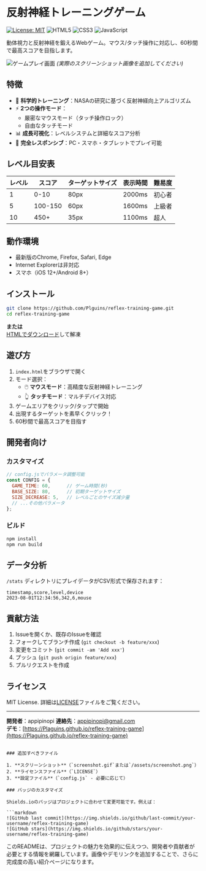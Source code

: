 # 反射神経トレーニングゲーム

[![License: MIT](https://img.shields.io/badge/License-MIT-blue.svg)](https://opensource.org/licenses/MIT)
![HTML5](https://img.shields.io/badge/HTML5-E34F26?logo=html5&logoColor=white)
![CSS3](https://img.shields.io/badge/CSS3-1572B6?logo=css3&logoColor=white)
![JavaScript](https://img.shields.io/badge/JavaScript-F7DF1E?logo=javascript&logoColor=black)

動体視力と反射神経を鍛えるWebゲーム。マウス/タッチ操作に対応し、60秒間で最高スコアを目指します。

![ゲームプレイ画面](screenshot.gif) *(実際のスクリーンショット画像を追加してください)*

## 特徴

- 🎯 **科学的トレーニング**：NASAの研究に基づく反射神経向上アルゴリズム
- ⚡ **2つの操作モード**：
  - 厳密なマウスモード（タッチ操作ロック）
  - 自由なタッチモード
- 📊 **成長可視化**：レベルシステムと詳細なスコア分析
- 📱 **完全レスポンシブ**：PC・スマホ・タブレットでプレイ可能

## レベル目安表

| レベル | スコア   | ターゲットサイズ | 表示時間 | 難易度 |
|--------|----------|------------------|----------|--------|
| 1      | 0-10     | 80px             | 2000ms   | 初心者 |
| 5      | 100-150  | 60px             | 1600ms   | 上級者 |
| 10     | 450+     | 35px             | 1100ms   | 超人   |

## 動作環境

- 最新版のChrome, Firefox, Safari, Edge
- Internet Explorerは非対応
- スマホ（iOS 12+/Android 8+）

## インストール

```bash
git clone https://github.com/Plguins/reflex-training-game.git
cd reflex-training-game
```

**または**  
[HTMLでダウンロード](https://github.com/web-tetris-room/reflex-training-game/releases/download/V1.1/index.html)して解凍

## 遊び方

1. `index.html`をブラウザで開く
2. モード選択：
   - 🖱️ **マウスモード**：高精度な反射神経トレーニング
   - 👆 **タッチモード**：マルチデバイス対応
3. ゲームエリアをクリック/タップで開始
4. 出現するターゲットを素早くクリック！
5. 60秒間で最高スコアを目指す

## 開発者向け

### カスタマイズ

```javascript
// config.jsでパラメータ調整可能
const CONFIG = {
  GAME_TIME: 60,      // ゲーム時間(秒)
  BASE_SIZE: 80,      // 初期ターゲットサイズ
  SIZE_DECREASE: 5,   // レベルごとのサイズ減少量
  // ...その他パラメータ
};
```

### ビルド

```bash
npm install
npm run build
```

## データ分析

`/stats` ディレクトリにプレイデータがCSV形式で保存されます：

```csv
timestamp,score,level,device
2023-08-01T12:34:56,342,6,mouse
```

## 貢献方法

1. Issueを開くか、既存のIssueを確認
2. フォークしてブランチ作成 (`git checkout -b feature/xxx`)
3. 変更をコミット (`git commit -am 'Add xxx'`)
4. プッシュ (`git push origin feature/xxx`)
5. プルリクエストを作成

## ライセンス

MIT License. 詳細は[LICENSE](LICENSE)ファイルをご覧ください。

---

**開発者**：appipinopi 
**連絡先**：appipinopi@gmail.com  
**デモ**：[https://Plaguins.github.io/reflex-training-game](https://Plaguins.github.io/reflex-training-game)
```

### 追加すべきファイル

1. **スクリーンショット**（`screenshot.gif`または`/assets/screenshot.png`）
2. **ライセンスファイル**（`LICENSE`）
3. **設定ファイル**（`config.js` - 必要に応じて）

### バッジのカスタマイズ

Shields.ioのバッジはプロジェクトに合わせて変更可能です。例えば：

```markdown
![GitHub last commit](https://img.shields.io/github/last-commit/your-username/reflex-training-game)
![GitHub stars](https://img.shields.io/github/stars/your-username/reflex-training-game)
```

このREADMEは、プロジェクトの魅力を効果的に伝えつつ、開発者や貢献者が必要とする情報を網羅しています。画像やデモリンクを追加することで、さらに完成度の高い紹介ページになります。
